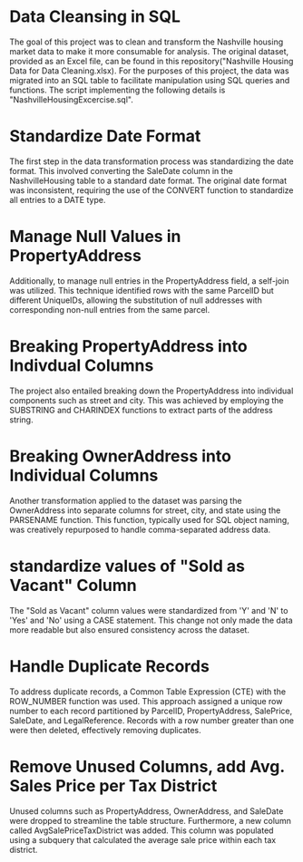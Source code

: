 # Data Cleansing in SQL 

The goal of this project was to clean and transform the Nashville housing market data to make it more consumable for analysis. The original dataset, provided as an Excel file, can be found in this repository("Nashville Housing Data for Data Cleaning.xlsx). For the purposes of this project, the data was migrated into an SQL table to facilitate manipulation using SQL queries and functions. The script implementing the following details is "NashvilleHousingExcercise.sql".

# Standardize Date Format
The first step in the data transformation process was standardizing the date format. This involved converting the SaleDate column in the NashvilleHousing table to a standard date format. The original date format was inconsistent, requiring the use of the CONVERT function to standardize all entries to a DATE type.

# Manage Null Values in PropertyAddress
Additionally, to manage null entries in the PropertyAddress field, a self-join was utilized. This technique identified rows with the same ParcelID but different UniqueIDs, allowing the substitution of null addresses with corresponding non-null entries from the same parcel.

# Breaking PropertyAddress into Indivdual Columns
The project also entailed breaking down the PropertyAddress into individual components such as street and city. This was achieved by employing the SUBSTRING and CHARINDEX functions to extract parts of the address string.

# Breaking OwnerAddress into Individual Columns
Another transformation applied to the dataset was parsing the OwnerAddress into separate columns for street, city, and state using the PARSENAME function. This function, typically used for SQL object naming, was creatively repurposed to handle comma-separated address data.

# standardize values of "Sold as Vacant" Column
The "Sold as Vacant" column values were standardized from 'Y' and 'N' to 'Yes' and 'No' using a CASE statement. This change not only made the data more readable but also ensured consistency across the dataset.

# Handle Duplicate Records
To address duplicate records, a Common Table Expression (CTE) with the ROW_NUMBER function was used. This approach assigned a unique row number to each record partitioned by ParcelID, PropertyAddress, SalePrice, SaleDate, and LegalReference. Records with a row number greater than one were then deleted, effectively removing duplicates.

# Remove Unused Columns, add Avg. Sales Price per Tax District
Unused columns such as PropertyAddress, OwnerAddress, and SaleDate were dropped to streamline the table structure. Furthermore, a new column called AvgSalePriceTaxDistrict was added. This column was populated using a subquery that calculated the average sale price within each tax district.






